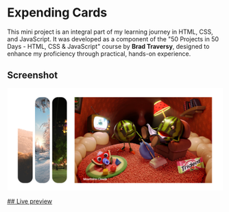 # Expending Cards

This mini project is an integral part of my learning journey in HTML, CSS, and JavaScript. It was developed as a component of the "50 Projects in 50 Days - HTML, CSS & JavaScript" course by **Brad Traversy**, designed to enhance my proficiency through practical, hands-on experience.

## Screenshot

![Expending Cards](img/Expending%20cards.png)

[## Live preview](https://milanilic-w28.github.io/expending-cards/)
